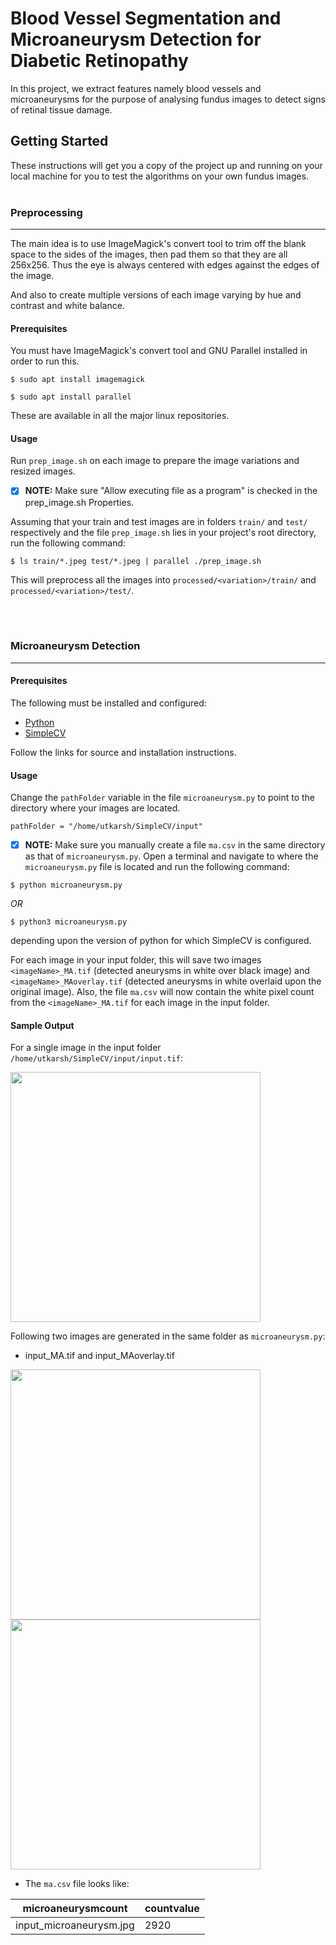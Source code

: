 # Blood Vessel Segmentation and Microaneurysm Detection for Diabetic Retinopathy

In this project, we extract features namely blood vessels and microaneurysms for the purpose of analysing fundus images to detect signs of retinal tissue damage.


## Getting Started

These instructions will get you a copy of the project up and running on your local machine for you to test the algorithms on your own fundus images.
<br><br>
### Preprocessing
___
The main idea is to use ImageMagick's convert tool to trim off the blank space to the sides of the images, then pad them so that they are all 256x256. Thus the eye is always centered with edges against the edges of the image.

And also to create multiple versions of each image varying by hue and contrast and white balance.
#### Prerequisites

You must have ImageMagick's convert tool and GNU Parallel installed in order to run this.
```
$ sudo apt install imagemagick
```
```
$ sudo apt install parallel
```
These are available in all the major linux repositories.

#### Usage
Run `prep_image.sh` on each image to prepare the image variations and resized images. 

- [x] **NOTE:**  Make sure "Allow executing file as a program" is checked in the prep_image.sh Properties.

Assuming that your train and test images are in folders `train/` and `test/` respectively and the file `prep_image.sh` lies in your project's root directory, run the following command:

```
$ ls train/*.jpeg test/*.jpeg | parallel ./prep_image.sh
```

This will preprocess all the images into `processed/<variation>/train/` and `processed/<variation>/test/`.

<br><br>

### Microaneurysm Detection
___

#### Prerequisites

The following must be installed and configured:
* [Python](https://www.python.org/downloads/)
* [SimpleCV](https://github.com/sightmachine/SimpleCV)

Follow the links for source and installation instructions.
#### Usage
Change the `pathFolder` variable in the file `microaneurysm.py` to point to the directory where your images are located.
```
pathFolder = "/home/utkarsh/SimpleCV/input"
```
- [x] **NOTE:**  Make sure you manually create a file `ma.csv` in the same directory as that of `microaneurysm.py`.
Open a terminal and navigate to where the `microaneurysm.py` file is located and run the following command:
```
$ python microaneurysm.py
```
*OR*
```
$ python3 microaneurysm.py
```
depending upon the version of python for which SimpleCV is configured.

For each image in your input folder, this will save two images `<imageName>_MA.tif` (detected aneurysms in white over black image) and `<imageName>_MAoverlay.tif` (detected aneurysms in white overlaid upon the original image).
Also, the file `ma.csv` will now contain the white pixel count from the `<imageName>_MA.tif` for each image in the input folder.

#### Sample Output
For a single image in the input folder `/home/utkarsh/SimpleCV/input/input.tif`:

<img src="https://user-images.githubusercontent.com/16596327/30451279-beedb542-99b0-11e7-8f46-a215dbb68695.jpg" width="400">

Following two images are generated in the same folder as `microaneurysm.py`:

* input_MA.tif and input_MAoverlay.tif

<img src="https://user-images.githubusercontent.com/16596327/30451295-cb73815c-99b0-11e7-8881-547576e85e11.jpg" width="400">  <img src="https://user-images.githubusercontent.com/16596327/30451296-cb755dce-99b0-11e7-963a-3ceb0de184f7.jpg" width="400">

* The `ma.csv` file looks like:

microaneurysmcount | countvalue
--- | ---
input_microaneurysm.jpg | 2920
